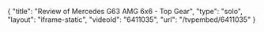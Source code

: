 {
    "title": "Review of Mercedes G63 AMG 6x6 - Top Gear",
    "type": "solo",
    "layout": "iframe-static",
    "videoId": "6411035",
    "url": "\/tvpembed\/6411035"
}